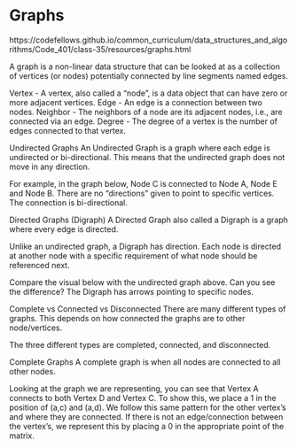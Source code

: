 <h1>Graphs</h1>
https://codefellows.github.io/common_curriculum/data_structures_and_algorithms/Code_401/class-35/resources/graphs.html

A graph is a non-linear data structure that can be looked at as a collection of vertices (or nodes) potentially connected by line segments named edges.

Vertex - A vertex, also called a “node”, is a data object that can have zero or more adjacent vertices.
Edge - An edge is a connection between two nodes.
Neighbor - The neighbors of a node are its adjacent nodes, i.e., are connected via an edge.
Degree - The degree of a vertex is the number of edges connected to that vertex.

Undirected Graphs
An Undirected Graph is a graph where each edge is undirected or bi-directional. This means that the undirected graph does not move in any direction.

For example, in the graph below, Node C is connected to Node A, Node E and Node B. There are no “directions” given to point to specific vertices. The connection is bi-directional.

Directed Graphs (Digraph)
A Directed Graph also called a Digraph is a graph where every edge is directed.

Unlike an undirected graph, a Digraph has direction. Each node is directed at another node with a specific requirement of what node should be referenced next.

Compare the visual below with the undirected graph above. Can you see the difference? The Digraph has arrows pointing to specific nodes.

Complete vs Connected vs Disconnected
There are many different types of graphs. This depends on how connected the graphs are to other node/vertices.

The three different types are completed, connected, and disconnected.

Complete Graphs
A complete graph is when all nodes are connected to all other nodes.

Looking at the graph we are representing, you can see that Vertex A connects to both Vertex D and Vertex C. To show this, we place a 1 in the position of (a,c) and (a,d).
We follow this same pattern for the other vertex’s and where they are connected.
If there is not an edge/connection between the vertex’s, we represent this by placing a 0 in the appropriate point of the matrix.